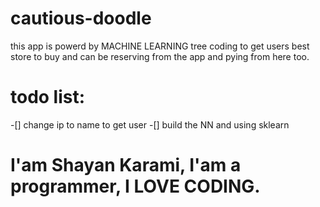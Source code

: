 # cautious-doodle
this app is powerd by MACHINE LEARNING tree coding to get users best store to buy and can be reserving from the app and pying from here too.

# todo list:

-[] change ip to name to get user
-[] build the NN and using sklearn

# I'am Shayan Karami, I'am a programmer, I LOVE CODING.
